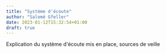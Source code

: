 ```yaml
---
title: "Système d'écoute"
author: "Salomé Gfeller"
date: 2023-01-12T15:32:54+01:00
draft: true
---
```


Explication du système d'écoute mis en place, sources de veille
